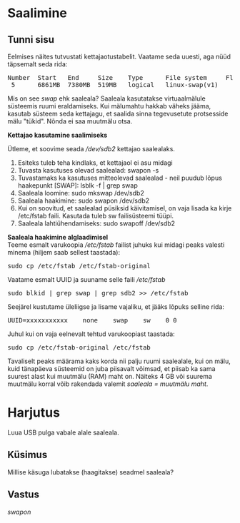 # Saalimine

## Tunni sisu

Eelmises näites tutvustati kettajaotustabelit. Vaatame seda uuesti, aga nüüd täpsemalt seda rida:

<pre>
Number  Start   End     Size    Type      File system     Flags
 5      6861MB  7380MB  519MB   logical   linux-swap(v1)
</pre>

Mis on see *swap* ehk saaleala? Saaleala kasutatakse virtuaalmälule süsteemis ruumi eraldamiseks. Kui mälumahtu hakkab väheks jääma, kasutab süsteem seda kettajagu, et saalida sinna tegevusetute protsesside mälu "tükid". Nõnda ei saa muutmälu otsa.

<b>Kettajao kasutamine saalimiseks</b>

Ütleme, et soovime seada */dev/sdb2* kettajao saalealaks.

<ol>
<li>Esiteks tuleb teha kindlaks, et kettajaol ei asu midagi</li>
<li>Tuvasta kasutuses olevad saalealad: swapon -s</li>
<li>Tuvastamaks ka kasutuses mitteolevad saalealad - neil puudub lõpus haakepunkt [SWAP]: lsblk -f | grep swap</li>
<li>Saaleala loomine: sudo mkswap /dev/sdb2</li>
<li>Saaleala haakimine: sudo swapon /dev/sdb2</li>
<li>Kui on soovitud, et saalealad püsiksid käivitamisel, on vaja lisada ka kirje /etc/fstab faili. Kasutada tuleb sw failisüsteemi tüüpi.</li>
<li>Saaleala lahtiühendamiseks: sudo swapoff /dev/sdb2</li>
</ol>

<b>Saaleala haakimine alglaadimisel</b><br>
Teeme esmalt varukoopia */etc/fstab* failist juhuks kui midagi peaks valesti minema (hiljem saab sellest taastada):
<pre>
sudo cp /etc/fstab /etc/fstab-original
</pre>

Vaatame esmalt UUID ja suuname selle faili */etc/fstab*
<pre>
sudo blkid | grep swap | grep sdb2 >> /etc/fstab
</pre>

Seejärel kustutame üleliigse ja lisame vajaliku, et jääks lõpuks selline rida:
<pre>
UUID=xxxxxxxxxxx    none    swap    sw    0 0
</pre>

Juhul kui on vaja eelnevalt tehtud varukoopiast taastada:
<pre>
sudo cp /etc/fstab-original /etc/fstab
</pre>

Tavaliselt peaks määrama kaks korda nii palju ruumi saalealale, kui on mälu, kuid tänapäeva süsteemid on juba piisavalt võimsad, et piisab ka sama suurest alast kui muutmälu (RAM) maht on. Näiteks 4 GB või suurema muutmälu korral võib rakendada valemit *saaleala = muutmälu maht*.

# Harjutus

Luua USB pulga vabale alale saaleala.

## Küsimus

Millise käsuga lubatakse (haagitakse) seadmel saaleala?

## Vastus

*swapon*
